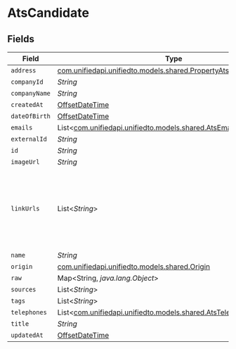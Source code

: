 # AtsCandidate


## Fields

| Field                                                                                                                    | Type                                                                                                                     | Required                                                                                                                 | Description                                                                                                              |
| ------------------------------------------------------------------------------------------------------------------------ | ------------------------------------------------------------------------------------------------------------------------ | ------------------------------------------------------------------------------------------------------------------------ | ------------------------------------------------------------------------------------------------------------------------ |
| `address`                                                                                                                | [com.unifiedapi.unifiedto.models.shared.PropertyAtsCandidateAddress](../../models/shared/PropertyAtsCandidateAddress.md) | :heavy_minus_sign:                                                                                                       | N/A                                                                                                                      |
| `companyId`                                                                                                              | *String*                                                                                                                 | :heavy_minus_sign:                                                                                                       | N/A                                                                                                                      |
| `companyName`                                                                                                            | *String*                                                                                                                 | :heavy_minus_sign:                                                                                                       | N/A                                                                                                                      |
| `createdAt`                                                                                                              | [OffsetDateTime](https://docs.oracle.com/javase/8/docs/api/java/time/OffsetDateTime.html)                                | :heavy_minus_sign:                                                                                                       | N/A                                                                                                                      |
| `dateOfBirth`                                                                                                            | [OffsetDateTime](https://docs.oracle.com/javase/8/docs/api/java/time/OffsetDateTime.html)                                | :heavy_minus_sign:                                                                                                       | N/A                                                                                                                      |
| `emails`                                                                                                                 | List<[com.unifiedapi.unifiedto.models.shared.AtsEmail](../../models/shared/AtsEmail.md)>                                 | :heavy_minus_sign:                                                                                                       | N/A                                                                                                                      |
| `externalId`                                                                                                             | *String*                                                                                                                 | :heavy_minus_sign:                                                                                                       | N/A                                                                                                                      |
| `id`                                                                                                                     | *String*                                                                                                                 | :heavy_minus_sign:                                                                                                       | N/A                                                                                                                      |
| `imageUrl`                                                                                                               | *String*                                                                                                                 | :heavy_minus_sign:                                                                                                       | N/A                                                                                                                      |
| `linkUrls`                                                                                                               | List<*String*>                                                                                                           | :heavy_minus_sign:                                                                                                       | a list of social media links associated with the candidate. eg. LinkedIn URL                                             |
| `name`                                                                                                                   | *String*                                                                                                                 | :heavy_minus_sign:                                                                                                       | N/A                                                                                                                      |
| `origin`                                                                                                                 | [com.unifiedapi.unifiedto.models.shared.Origin](../../models/shared/Origin.md)                                           | :heavy_minus_sign:                                                                                                       | N/A                                                                                                                      |
| `raw`                                                                                                                    | Map<String, *java.lang.Object*>                                                                                          | :heavy_minus_sign:                                                                                                       | N/A                                                                                                                      |
| `sources`                                                                                                                | List<*String*>                                                                                                           | :heavy_minus_sign:                                                                                                       | N/A                                                                                                                      |
| `tags`                                                                                                                   | List<*String*>                                                                                                           | :heavy_minus_sign:                                                                                                       | N/A                                                                                                                      |
| `telephones`                                                                                                             | List<[com.unifiedapi.unifiedto.models.shared.AtsTelephone](../../models/shared/AtsTelephone.md)>                         | :heavy_minus_sign:                                                                                                       | N/A                                                                                                                      |
| `title`                                                                                                                  | *String*                                                                                                                 | :heavy_minus_sign:                                                                                                       | N/A                                                                                                                      |
| `updatedAt`                                                                                                              | [OffsetDateTime](https://docs.oracle.com/javase/8/docs/api/java/time/OffsetDateTime.html)                                | :heavy_minus_sign:                                                                                                       | N/A                                                                                                                      |